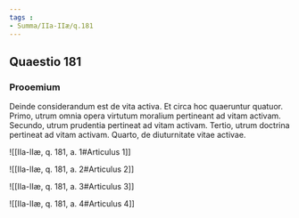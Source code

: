 ```yaml
---
tags : 
- Summa/IIa-IIæ/q.181
---
```


## Quaestio 181

### Prooemium

Deinde considerandum est de vita activa. Et circa hoc quaeruntur quatuor. Primo, utrum omnia opera virtutum moralium pertineant ad vitam activam. Secundo, utrum prudentia pertineat ad vitam activam. Tertio, utrum doctrina pertineat ad vitam activam. Quarto, de diuturnitate vitae activae.

![[IIa-IIæ, q. 181, a. 1#Articulus 1]]

![[IIa-IIæ, q. 181, a. 2#Articulus 2]]

![[IIa-IIæ, q. 181, a. 3#Articulus 3]]

![[IIa-IIæ, q. 181, a. 4#Articulus 4]]

